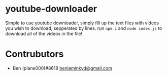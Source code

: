 # youtube-downloader

Simple to use youtube downloader, simply fill up the text files with videos you wish to download, sepperated by lines. run `npm i` and `node index.js` to download all of the videos in the file!

# Contrubutors
- Ben (plane000)#8618 <benjaminkyd@gmail.com>
